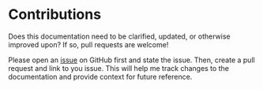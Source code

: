 # Contributions

Does this documentation need to be clarified, updated, or otherwise improved upon? If so, pull requests are welcome!

Please open an [issue](https://github.com/josh-wong/bitcoin-cash-node-on-raspberry-pi/issues) on GitHub first and state the issue. Then, create a pull request and link to you issue. This will help me track changes to the documentation and provide context for future reference.